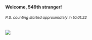 #### Welcome, 549th stranger!

###### <sup>P.S. counting started approximately in 10.01.22</sup>

<img src="https://kraftwerk28.pp.ua/vcnt.png"></img>
